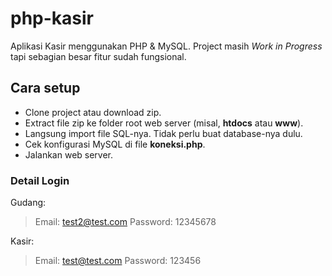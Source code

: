 # php-kasir

Aplikasi Kasir menggunakan PHP & MySQL. Project masih _Work in Progress_ tapi sebagian besar fitur sudah fungsional.

## Cara setup

- Clone project atau download zip.
- Extract file zip ke folder root web server (misal, **htdocs** atau **www**).
- Langsung import file SQL-nya. Tidak perlu buat database-nya dulu.
- Cek konfigurasi MySQL di file **koneksi.php**.
- Jalankan web server.

### Detail Login

Gudang:

> Email: [test2@test.com](mailto:test2@test.com)
> Password: 12345678

Kasir:

> Email: [test@test.com](mailto:test@test.com)
> Password: 123456
